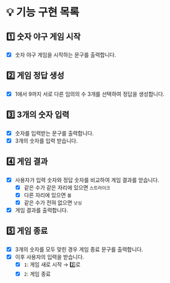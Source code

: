 # 💡 기능 구현 목록

## 1️⃣ 숫자 야구 게임 시작
- [x] 숫자 야구 게임을 시작하는 문구를 출력합니다.

## 2️⃣ 게임 정답 생성
- [x] 1에서 9까지 서로 다른 임의의 수 3개를 선택하여 정답을 생성합니다.

## 3️⃣ 3개의 숫자 입력
- [x] 숫자를 입력받는 문구를 출력합니다.
- [x] 3개의 숫자를 입력 받습니다.

## 4️⃣ 게임 결과
- [x] 사용자가 입력 숫자와 정답 숫자를 비교하여 게임 결과를 얻습니다.
    - [x] 같은 수가 같은 자리에 있으면 `스트라이크`
    - [x] 다른 자리에 있으면 `볼`
    - [x] 같은 수가 전혀 없으면 `낫싱`
- [x] 게임 결과를 출력합니다.

## 5️⃣ 게임 종료
- [x] 3개의 숫자를 모두 맞힌 경우 게임 종료 문구를 출력합니다.
- [x] 이후 사용자의 입력을 받습니다.
    - [x] `1`: 게임 새로 시작 → 2️⃣로
    - [x] `2`: 게임 종료